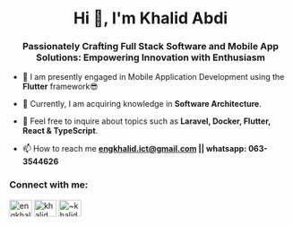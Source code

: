 <h1 align="center">Hi 👋, I'm Khalid Abdi</h1>
<h3 align="center">Passionately Crafting Full Stack Software and Mobile App Solutions: Empowering Innovation with Enthusiasm</h3>

- 🔭 I am presently engaged in Mobile Application Development using the **Flutter** framework😎

- 🌱 Currently, I am acquiring knowledge in **Software Architecture**.

- 💬 Feel free to inquire about topics such as **Laravel, Docker, Flutter, React & TypeScript**.

- 📫 How to reach me **engkhalid.ict@gmail.com || whatsapp: 063-3544626**

<h3 align="left">Connect with me:</h3>
<p align="left">
<a href="https://dev.to/engkhalid" target="blank"><img align="center" src="https://raw.githubusercontent.com/rahuldkjain/github-profile-readme-generator/master/src/images/icons/Social/devto.svg" alt="engkhalid" height="30" width="40" /></a>
<a href="https://linkedin.com/in/khalid abdi" target="blank"><img align="center" src="https://raw.githubusercontent.com/rahuldkjain/github-profile-readme-generator/master/src/images/icons/Social/linked-in-alt.svg" alt="khalid abdi" height="30" width="40" /></a>
<a href="https://codesandbox.com/~khalid" target="blank"><img align="center" src="https://raw.githubusercontent.com/rahuldkjain/github-profile-readme-generator/master/src/images/icons/Social/codesandbox.svg" alt="~khalid" height="30" width="40" /></a>
</p>
